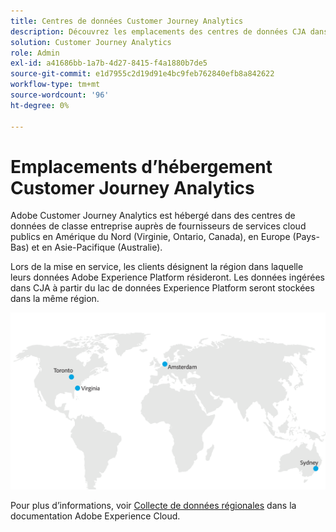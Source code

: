 ```yaml
---
title: Centres de données Customer Journey Analytics
description: Découvrez les emplacements des centres de données CJA dans le monde entier.
solution: Customer Journey Analytics
role: Admin
exl-id: a41686bb-1a7b-4d27-8415-f4a1880b7de5
source-git-commit: e1d7955c2d19d91e4bc9feb762840efb8a842622
workflow-type: tm+mt
source-wordcount: '96'
ht-degree: 0%

---
```


# Emplacements d’hébergement Customer Journey Analytics

Adobe Customer Journey Analytics est hébergé dans des centres de données de classe entreprise auprès de fournisseurs de services cloud publics en Amérique du Nord (Virginie, Ontario, Canada), en Europe (Pays-Bas) et en Asie-Pacifique (Australie).

Lors de la mise en service, les clients désignent la région dans laquelle leurs données Adobe Experience Platform résideront. Les données ingérées dans CJA à partir du lac de données Experience Platform seront stockées dans la même région.

![Centre de données CJA](assets/data-centers.png)

Pour plus d’informations, voir [Collecte de données régionales](https://experienceleague.adobe.com/en/docs/core-services/interface/data-collection/rdc) dans la documentation Adobe Experience Cloud.
